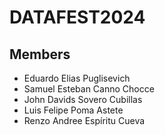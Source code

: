 # DATAFEST2024

## Members
- Eduardo Elias Puglisevich
- Samuel Esteban Canno Chocce
- John Davids Sovero Cubillas
- Luis Felipe Poma Astete
- Renzo Andree Espíritu Cueva
